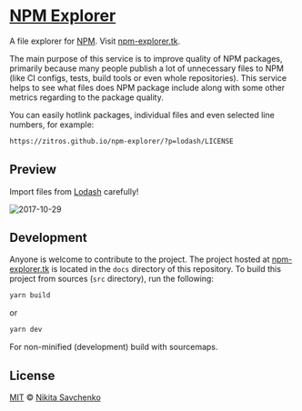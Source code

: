 # [NPM Explorer](https://zitros.github.io/npm-explorer)

A file explorer for [NPM](https://www.npmjs.com/).
Visit [npm-explorer.tk](https://npm-explorer.tk).

The main purpose of this service is to improve quality of NPM packages, primarily because many people
publish a lot of unnecessary files to NPM (like CI configs, tests, build tools or even whole repositories).
This service helps to see what files does NPM package include along with some other metrics regarding
to the package quality.

You can easily hotlink packages, individual files and even selected line numbers, for example:

```txt
https://zitros.github.io/npm-explorer/?p=lodash/LICENSE
```

Preview
-------

Import files from [Lodash](https://lodash.com) carefully!

![2017-10-29](https://user-images.githubusercontent.com/4989256/32148242-9ef3f002-bcfc-11e7-97b5-d197a13fec5a.png)

Development
-----------

Anyone is welcome to contribute to the project. The project hosted at [npm-explorer.tk](https://npm-explorer.tk)
is located in the `docs` directory of this repository. To build this project from sources (`src` 
directory), run the following:

```bash
yarn build
```

or

```bash
yarn dev
```

For non-minified (development) build with sourcemaps.

License
-------

[MIT](license) © [Nikita Savchenko](https://nikita.tk)
